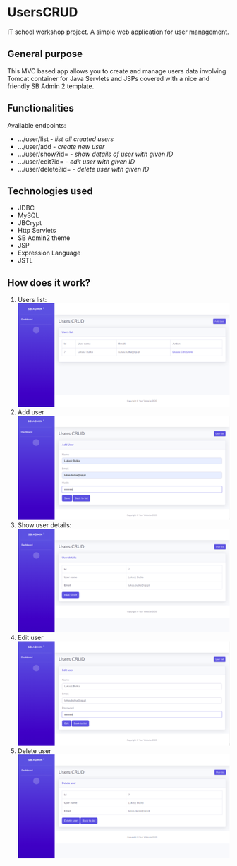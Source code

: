 # UsersCRUD
IT school workshop project. A simple web application for user management.

## General purpose
This MVC based app allows you to create and manage users data involving Tomcat container for Java Servlets and JSPs covered with a nice and friendly SB Admin 2 template.
  
## Functionalities
Available endpoints:
* .../user/list - *list all created users*
* .../user/add - *create new user*
* .../user/show?id= - *show details of user with given ID*
* .../user/edit?id= - *edit user with given ID*
* .../user/delete?id= - *delete user with given ID*

## Technologies used
* JDBC
* MySQL
* JBCrypt
* Http Servlets
* SB Admin2 theme
* JSP
* Expression Language
* JSTL

## How does it work?
1. Users list:
  ![list_users][list_users]
1. Add user
  ![add_user][add_user]
1. Show user details:
  ![show_user][show_user]
1. Edit user
  ![edit_user][edit_user]
1. Delete user
  ![delete_user][delete_user]

[list_users]: /images/userList.png "Users list"
[add_user]: /images/addUser.png "Add user"
[show_user]: /images/userDetails.png "Show user details"
[edit_user]: /images/editUser.png "Edit user"
[delete_user]: /images/deleteUser.png "Delete user"
